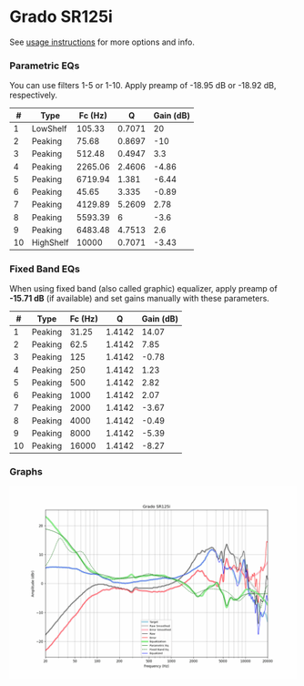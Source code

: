 # Grado SR125i
See [usage instructions](https://github.com/jaakkopasanen/AutoEq#usage) for more options and info.

### Parametric EQs
You can use filters 1-5 or 1-10. Apply preamp of -18.95 dB or -18.92 dB, respectively.

|   # | Type      |   Fc (Hz) |      Q |   Gain (dB) |
|-----|-----------|-----------|--------|-------------|
|   1 | LowShelf  |    105.33 | 0.7071 |       20    |
|   2 | Peaking   |     75.68 | 0.8697 |      -10    |
|   3 | Peaking   |    512.48 | 0.4947 |        3.3  |
|   4 | Peaking   |   2265.06 | 2.4606 |       -4.86 |
|   5 | Peaking   |   6719.94 | 1.381  |       -6.44 |
|   6 | Peaking   |     45.65 | 3.335  |       -0.89 |
|   7 | Peaking   |   4129.89 | 5.2609 |        2.78 |
|   8 | Peaking   |   5593.39 | 6      |       -3.6  |
|   9 | Peaking   |   6483.48 | 4.7513 |        2.6  |
|  10 | HighShelf |  10000    | 0.7071 |       -3.43 |

### Fixed Band EQs
When using fixed band (also called graphic) equalizer, apply preamp of **-15.71 dB** (if available) and set gains manually with these parameters.

|   # | Type    |   Fc (Hz) |      Q |   Gain (dB) |
|-----|---------|-----------|--------|-------------|
|   1 | Peaking |     31.25 | 1.4142 |       14.07 |
|   2 | Peaking |     62.5  | 1.4142 |        7.85 |
|   3 | Peaking |    125    | 1.4142 |       -0.78 |
|   4 | Peaking |    250    | 1.4142 |        1.23 |
|   5 | Peaking |    500    | 1.4142 |        2.82 |
|   6 | Peaking |   1000    | 1.4142 |        2.07 |
|   7 | Peaking |   2000    | 1.4142 |       -3.67 |
|   8 | Peaking |   4000    | 1.4142 |       -0.49 |
|   9 | Peaking |   8000    | 1.4142 |       -5.39 |
|  10 | Peaking |  16000    | 1.4142 |       -8.27 |

### Graphs
![](./Grado%20SR125i.png)

